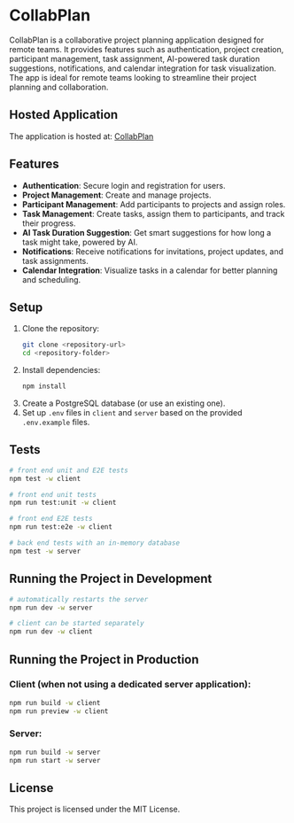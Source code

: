 # CollabPlan

CollabPlan is a collaborative project planning application designed for remote teams. It provides features such as authentication, project creation, participant management, task assignment, AI-powered task duration suggestions, notifications, and calendar integration for task visualization. The app is ideal for remote teams looking to streamline their project planning and collaboration.

## Hosted Application

The application is hosted at:
[CollabPlan](https://collabplan.f9zj85wh85y6m.eu-central-1.cs.amazonlightsail.com/)

## Features

- **Authentication**: Secure login and registration for users.
- **Project Management**: Create and manage projects.
- **Participant Management**: Add participants to projects and assign roles.
- **Task Management**: Create tasks, assign them to participants, and track their progress.
- **AI Task Duration Suggestion**: Get smart suggestions for how long a task might take, powered by AI.
- **Notifications**: Receive notifications for invitations, project updates, and task assignments.
- **Calendar Integration**: Visualize tasks in a calendar for better planning and scheduling.

## Setup

1. Clone the repository:
   ```bash
   git clone <repository-url>
   cd <repository-folder>
   ```
2. Install dependencies:
   ```bash
   npm install
   ```
3. Create a PostgreSQL database (or use an existing one).
4. Set up `.env` files in `client` and `server` based on the provided `.env.example` files.

## Tests

```bash
# front end unit and E2E tests
npm test -w client

# front end unit tests
npm run test:unit -w client

# front end E2E tests
npm run test:e2e -w client

# back end tests with an in-memory database
npm test -w server
```

## Running the Project in Development

```bash
# automatically restarts the server
npm run dev -w server

# client can be started separately
npm run dev -w client
```

## Running the Project in Production

### Client (when not using a dedicated server application):

```bash
npm run build -w client
npm run preview -w client
```

### Server:

```bash
npm run build -w server
npm run start -w server
```

## License

This project is licensed under the MIT License.
